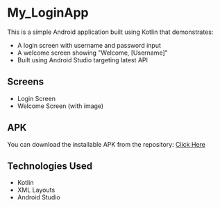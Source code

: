 # My_LoginApp

This is a simple Android application built using Kotlin that demonstrates:

- A login screen with username and password input
- A welcome screen showing "Welcome, [Username]"
- Built using Android Studio targeting latest API
  
## Screens
- Login Screen
- Welcome Screen (with image)

## APK

You can download the installable APK from the repository: [Click Here](./app-debug.apk)

## Technologies Used

- Kotlin
- XML Layouts
- Android Studio
